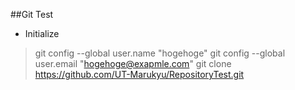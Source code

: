 ##Git Test

 * Initialize
> git config --global user.name "hogehoge"
> git config --global user.email "hogehoge@exapmle.com"
> git clone https://github.com/UT-Marukyu/RepositoryTest.git
